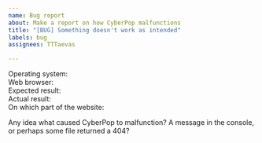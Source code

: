 ```yaml
---
name: Bug report
about: Make a report on how CyberPop malfunctions
title: "[BUG] Something doesn't work as intended"
labels: bug
assignees: TTTaevas

---
```


Operating system:  
Web browser:  
Expected result:  
Actual result:  
On which part of the website:  

Any idea what caused CyberPop to malfunction? A message in the console, or perhaps some file returned a 404?
